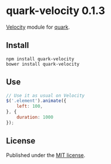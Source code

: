 quark-velocity 0.1.3
====================

[Velocity](http://julian.com/research/velocity) module for [quark](https://github.com/pyrsmk/quark).

Install
-------

```shell
npm install quark-velocity
bower install quark-velocity
```

Use
---

```js
// Use it as usual on Velocity
$('.element').animate({
	left: 100,
}, {
	duration: 1000
});
```

License
-------

Published under the [MIT license](http://dreamysource.mit-license.org).
